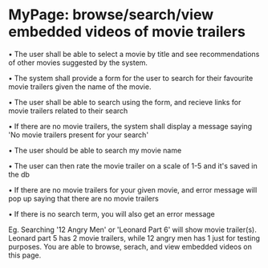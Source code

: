# MyPage: browse/search/view embedded videos of movie trailers

• The user shall be able to select a movie by title and see recommendations of other movies suggested by the system.

• The system shall provide a form for the user to search for their favourite movie trailers given the name of the movie.

• The user shall be able to search using the form, and recieve links for movie trailers related to their search

• If there are no movie trailers, the system shall display a message saying 'No movie trailers present for your search'

• The user should be able to search my movie name 

• The user can then rate the movie trailer on a scale of 1-5 and it's saved in the db

• If there are no movie trailers for your given movie, and error message will pop up saying that there are no movie trailers

• If there is no search term, you will also get an error message

Eg. Searching '12 Angry Men' or 'Leonard Part 6' will show movie trailer(s). Leonard part 5 has 2 movie trailers, while 12 angry men has 1 just for testing
purposes. You are able to browse, serach, and view embedded videos on this page.